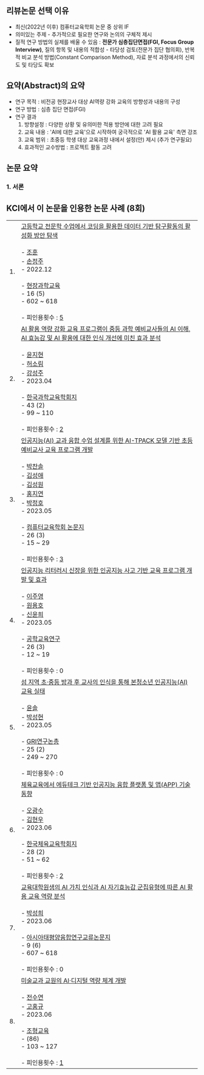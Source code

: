 ## 리뷰논문 선택 이유
* 최신(2022년 이후) 컴퓨터교육학회 논문 중 상위 IF
* 의미있는 주제  - 추가적으로 필요한 연구와 논의의 구체적 제시
* 질적 연구 방법의 실제를 배울 수 있음 : **전문가 심층집단면접(FGI, Focus Group Interview)**, 질의 항목 및 내용의 적합성 - 타당성 검토(전문가 집단 협의회), 반복적 비교 분석 방법(Constant Comparison Method), 자료 분석 과정에서의 신뢰도 및 타당도 확보

## 요약(Abstract)의 요약
* 연구 목적 : 비전공 현장교사 대상 AI역량 강화 교육의 방향성과 내용의 구성
* 연구 방법 : 심층 집단 면접(FGI)
* 연구 결과 
    1. 방향설정 : 다양한 상황 및 유의미한 적용 방안에 대한 고려 필요
    2. 교육 내용 : 'AI에 대한 교육'으로 시작하여 궁극적으로 'AI 활용 교육' 측면 강조
    3. 교육 범위 : 초중등 학생 대상 교육과정 내에서 설정(안) 제시 (추가 연구필요)
    4. 효과적인 교수방법 : 프로젝트 활동 고려

## 논문 요약
### 1. 서론


## KCI에서 이 논문을 인용한 논문 사례 (8회)
|   |   |
|---|---|
|1.|[고등학교 천문학 수업에서 코딩을 활용한 데이터 기반 탐구활동의 활성화 방안 탐색](https://www-kci-go-kr.proxy.knue.ac.kr/kciportal/ci/sereArticleSearch/ciSereArtiView.kci?sereArticleSearchBean.artiId=ART002920862)<br><br>- [조훈](https://www-kci-go-kr.proxy.knue.ac.kr/kciportal/po/citationindex/poCretDetail.kci?citationBean.cretId=CRT002870261&citationBean.artiId=ART002920862)<br>- [손정주](https://www-kci-go-kr.proxy.knue.ac.kr/kciportal/po/citationindex/poCretDetail.kci?citationBean.cretId=CRT000275403&citationBean.artiId=ART002920862)<br>- 2022.12<br><br>- [현장과학교육](https://www-kci-go-kr.proxy.knue.ac.kr/kciportal/ci/seriesSearch/ciSereInfoView.kci?asereSearBean.insiId=INS000008164&sereSearBean.sereId=SER000002269)<br>- 16 (5)<br>- 602 ~ 618<br><br>- 피인용횟수 : [5](https://www-kci-go-kr.proxy.knue.ac.kr/kciportal/ci/sereArticleSearch/ciSereArtiView.kci?sereArticleSearchBean.artiId=ART002920862#listCita)|
|2.|[AI 활용 역량 강화 교육 프로그램이 중등 과학 예비교사들의 AI 이해, AI 효능감 및 AI 활용에 대한 인식 개선에 미친 효과 분석](https://www-kci-go-kr.proxy.knue.ac.kr/kciportal/ci/sereArticleSearch/ciSereArtiView.kci?sereArticleSearchBean.artiId=ART002959336)<br><br>- [윤지현](https://www-kci-go-kr.proxy.knue.ac.kr/kciportal/po/citationindex/poCretDetail.kci?citationBean.cretId=CRT000306561&citationBean.artiId=ART002959336)<br>- [허소림](https://www-kci-go-kr.proxy.knue.ac.kr/kciportal/po/citationindex/poCretDetail.kci?citationBean.cretId=CRT002927789&citationBean.artiId=ART002959336)<br>- [강성주](https://www-kci-go-kr.proxy.knue.ac.kr/kciportal/po/citationindex/poCretDetail.kci?citationBean.cretId=CRT000274860&citationBean.artiId=ART002959336)<br>- 2023.04<br><br>- [한국과학교육학회지](https://www-kci-go-kr.proxy.knue.ac.kr/kciportal/ci/seriesSearch/ciSereInfoView.kci?asereSearBean.insiId=INS000000747&sereSearBean.sereId=000311)<br>- 43 (2)<br>- 99 ~ 110<br><br>- 피인용횟수 : [2](https://www-kci-go-kr.proxy.knue.ac.kr/kciportal/ci/sereArticleSearch/ciSereArtiView.kci?sereArticleSearchBean.artiId=ART002959336#listCita)|
|3.|[인공지능(AI) 교과 융합 수업 설계를 위한 AI-TPACK 모델 기반 초등 예비교사 교육 프로그램 개발](https://www-kci-go-kr.proxy.knue.ac.kr/kciportal/ci/sereArticleSearch/ciSereArtiView.kci?sereArticleSearchBean.artiId=ART002960942)<br><br>- [박찬솔](https://www-kci-go-kr.proxy.knue.ac.kr/kciportal/po/citationindex/poCretDetail.kci?citationBean.cretId=CRT002457719&citationBean.artiId=ART002960942)<br>- [김성애](https://www-kci-go-kr.proxy.knue.ac.kr/kciportal/po/citationindex/poCretDetail.kci?citationBean.cretId=CRT002360683&citationBean.artiId=ART002960942)<br>- [김성원](https://www-kci-go-kr.proxy.knue.ac.kr/kciportal/po/citationindex/poCretDetail.kci?citationBean.cretId=CRT001954270&citationBean.artiId=ART002960942)<br>- [홍지연](https://www-kci-go-kr.proxy.knue.ac.kr/kciportal/po/citationindex/poCretDetail.kci?citationBean.cretId=CRT002930926&citationBean.artiId=ART002960942)<br>- [박정호](https://www-kci-go-kr.proxy.knue.ac.kr/kciportal/po/citationindex/poCretDetail.kci?citationBean.cretId=CRT000865127&citationBean.artiId=ART002960942)<br>- 2023.05<br><br>- [컴퓨터교육학회 논문지](https://www-kci-go-kr.proxy.knue.ac.kr/kciportal/ci/seriesSearch/ciSereInfoView.kci?asereSearBean.insiId=INS000001621&sereSearBean.sereId=001447)<br>- 26 (3)<br>- 15 ~ 29<br><br>- 피인용횟수 : [3](https://www-kci-go-kr.proxy.knue.ac.kr/kciportal/ci/sereArticleSearch/ciSereArtiView.kci?sereArticleSearchBean.artiId=ART002960942#listCita)|
|4.|[인공지능 리터러시 신장을 위한 인공지능 사고 기반 교육 프로그램 개발 및 효과](https://www-kci-go-kr.proxy.knue.ac.kr/kciportal/ci/sereArticleSearch/ciSereArtiView.kci?sereArticleSearchBean.artiId=ART002965061)<br><br>- [이주영](https://www-kci-go-kr.proxy.knue.ac.kr/kciportal/po/citationindex/poCretDetail.kci?citationBean.cretId=CRT002894315&citationBean.artiId=ART002965061)<br>- [원용호](https://www-kci-go-kr.proxy.knue.ac.kr/kciportal/po/citationindex/poCretDetail.kci?citationBean.cretId=CRT001310005&citationBean.artiId=ART002965061)<br>- [신윤희](https://www-kci-go-kr.proxy.knue.ac.kr/kciportal/po/citationindex/poCretDetail.kci?citationBean.cretId=CRT001920470&citationBean.artiId=ART002965061)<br>- 2023.05<br><br>- [공학교육연구](https://www-kci-go-kr.proxy.knue.ac.kr/kciportal/ci/seriesSearch/ciSereInfoView.kci?asereSearBean.insiId=INS000001849&sereSearBean.sereId=001983)<br>- 26 (3)<br>- 12 ~ 19<br><br>- 피인용횟수 : 0|
|5.|[섬 지역 초·중등 방과 후 교사의 인식을 통해 본청소년 인공지능(AI) 교육 실태](https://www-kci-go-kr.proxy.knue.ac.kr/kciportal/ci/sereArticleSearch/ciSereArtiView.kci?sereArticleSearchBean.artiId=ART002965869)<br><br>- [윤솔](https://www-kci-go-kr.proxy.knue.ac.kr/kciportal/po/citationindex/poCretDetail.kci?citationBean.cretId=CRT002937318&citationBean.artiId=ART002965869)<br>- [박성현](https://www-kci-go-kr.proxy.knue.ac.kr/kciportal/po/citationindex/poCretDetail.kci?citationBean.cretId=CRT002562749&citationBean.artiId=ART002965869)<br>- 2023.05<br><br>- [GRI연구논총](https://www-kci-go-kr.proxy.knue.ac.kr/kciportal/ci/seriesSearch/ciSereInfoView.kci?asereSearBean.insiId=INS000007554&sereSearBean.sereId=SER000001338)<br>- 25 (2)<br>- 249 ~ 270<br><br>- 피인용횟수 : 0|
|6.|[체육교육에서 에듀테크 기반 인공지능 융합 플랫폼 및 앱(APP) 기술 동향](https://www-kci-go-kr.proxy.knue.ac.kr/kciportal/ci/sereArticleSearch/ciSereArtiView.kci?sereArticleSearchBean.artiId=ART002975989)<br><br>- [오광수](https://www-kci-go-kr.proxy.knue.ac.kr/kciportal/po/citationindex/poCretDetail.kci?citationBean.cretId=CRT002864111&citationBean.artiId=ART002975989)<br>- [김현우](https://www-kci-go-kr.proxy.knue.ac.kr/kciportal/po/citationindex/poCretDetail.kci?citationBean.cretId=CRT001323222&citationBean.artiId=ART002975989)<br>- 2023.06<br><br>- [한국체육교육학회지](https://www-kci-go-kr.proxy.knue.ac.kr/kciportal/ci/seriesSearch/ciSereInfoView.kci?asereSearBean.insiId=INS000001352&sereSearBean.sereId=000815)<br>- 28 (2)<br>- 51 ~ 62<br><br>- 피인용횟수 : [2](https://www-kci-go-kr.proxy.knue.ac.kr/kciportal/ci/sereArticleSearch/ciSereArtiView.kci?sereArticleSearchBean.artiId=ART002975989#listCita)|
|7.|[교육대학원생의 AI 가치 인식과 AI 자기효능감 군집유형에 따른 AI 활용 교육 역량 분석](https://www-kci-go-kr.proxy.knue.ac.kr/kciportal/ci/sereArticleSearch/ciSereArtiView.kci?sereArticleSearchBean.artiId=ART002972468)<br><br>- [박성희](https://www-kci-go-kr.proxy.knue.ac.kr/kciportal/po/citationindex/poCretDetail.kci?citationBean.cretId=CRT000700349&citationBean.artiId=ART002972468)<br>- 2023.06<br><br>- [아시아태평양융합연구교류논문지](https://www-kci-go-kr.proxy.knue.ac.kr/kciportal/ci/seriesSearch/ciSereInfoView.kci?asereSearBean.insiId=INS000063357&sereSearBean.sereId=SER000004906)<br>- 9 (6)<br>- 607 ~ 618<br><br>- 피인용횟수 : 0|
|8.|[미술교과 교원의 AI·디지털 역량 체계 개발](https://www-kci-go-kr.proxy.knue.ac.kr/kciportal/ci/sereArticleSearch/ciSereArtiView.kci?sereArticleSearchBean.artiId=ART002963819)<br><br>- [전수연](https://www-kci-go-kr.proxy.knue.ac.kr/kciportal/po/citationindex/poCretDetail.kci?citationBean.cretId=CRT002913543&citationBean.artiId=ART002963819)<br>- [고홍규](https://www-kci-go-kr.proxy.knue.ac.kr/kciportal/po/citationindex/poCretDetail.kci?citationBean.cretId=CRT001314971&citationBean.artiId=ART002963819)<br>- 2023.06<br><br>- [조형교육](https://www-kci-go-kr.proxy.knue.ac.kr/kciportal/ci/seriesSearch/ciSereInfoView.kci?asereSearBean.insiId=INS000001346&sereSearBean.sereId=000621)<br>- (86)<br>- 103 ~ 127<br><br>- 피인용횟수 : [1](https://www-kci-go-kr.proxy.knue.ac.kr/kciportal/ci/sereArticleSearch/ciSereArtiView.kci?sereArticleSearchBean.artiId=ART002963819#listCita)|